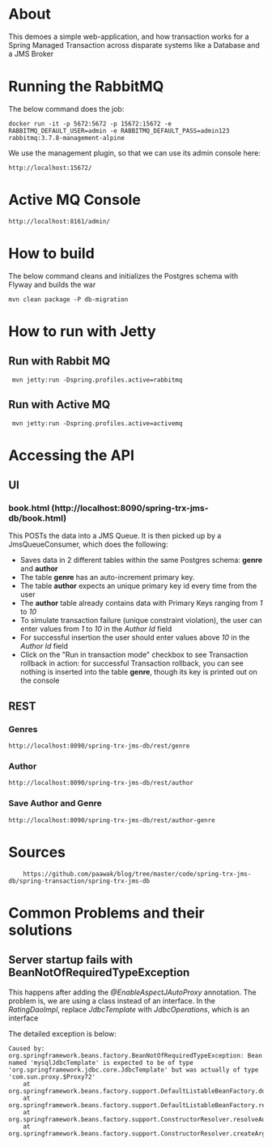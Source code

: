 # About

This demoes a simple web-application, and how transaction works for a Spring Managed Transaction across disparate systems like a Database and a JMS Broker

# Running the RabbitMQ

The below command does the job:

	docker run -it -p 5672:5672 -p 15672:15672 -e RABBITMQ_DEFAULT_USER=admin -e RABBITMQ_DEFAULT_PASS=admin123 rabbitmq:3.7.8-management-alpine
	
We use the management plugin, so that we can use its admin console here:
	
	http://localhost:15672/

# Active MQ Console

	http://localhost:8161/admin/	

# How to build

The below command cleans and initializes the Postgres schema with Flyway and builds the war

	mvn clean package -P db-migration

# How to run with Jetty

## Run with Rabbit MQ
	 
	 mvn jetty:run -Dspring.profiles.active=rabbitmq
	 
## Run with Active MQ
	 
	 mvn jetty:run -Dspring.profiles.active=activemq
	 

# Accessing the API

## UI

### book.html (http://localhost:8090/spring-trx-jms-db/book.html)

This POSTs the data into a JMS Queue. It is then picked up by a JmsQueueConsumer, which does the following:

- Saves data in 2 different tables within the same Postgres schema: **genre** and **author**
- The table **genre** has an auto-increment primary key. 
- The table **author** expects an unique primary key id every time from the user
- The **author** table already contains data with Primary Keys ranging from *1* to *10*
- To simulate transaction failure (unique constraint violation), the user can enter values from *1* to *10* in the *Author Id* field
- For successful insertion the user should enter values above *10* in the *Author Id* field
- Click on the "Run in transaction mode" checkbox to see Transaction rollback in action: for successful Transaction rollback, you can see nothing is inserted into the table **genre**, though its key is printed out on the console


## REST

### Genres
	http://localhost:8090/spring-trx-jms-db/rest/genre
	
### Author
	http://localhost:8090/spring-trx-jms-db/rest/author
	
### Save Author and Genre
	http://localhost:8090/spring-trx-jms-db/rest/author-genre	
	
# Sources
		
		https://github.com/paawak/blog/tree/master/code/spring-trx-jms-db/spring-transaction/spring-trx-jms-db

# Common Problems and their solutions
## Server startup fails with BeanNotOfRequiredTypeException

This happens after adding the *@EnableAspectJAutoProxy* annotation. 
The problem is, we are using a class instead of an interface. In the *RatingDaoImpl*, replace *JdbcTemplate* with *JdbcOperations*, which is an interface 

The detailed exception is below:

```
Caused by: org.springframework.beans.factory.BeanNotOfRequiredTypeException: Bean named 'mysqlJdbcTemplate' is expected to be of type 'org.springframework.jdbc.core.JdbcTemplate' but was actually of type 'com.sun.proxy.$Proxy72'
	at org.springframework.beans.factory.support.DefaultListableBeanFactory.doResolveDependency(DefaultListableBeanFactory.java:1148)
	at org.springframework.beans.factory.support.DefaultListableBeanFactory.resolveDependency(DefaultListableBeanFactory.java:1065)
	at org.springframework.beans.factory.support.ConstructorResolver.resolveAutowiredArgument(ConstructorResolver.java:818)
	at org.springframework.beans.factory.support.ConstructorResolver.createArgumentArray(ConstructorResolver.java:724)

```
		
	